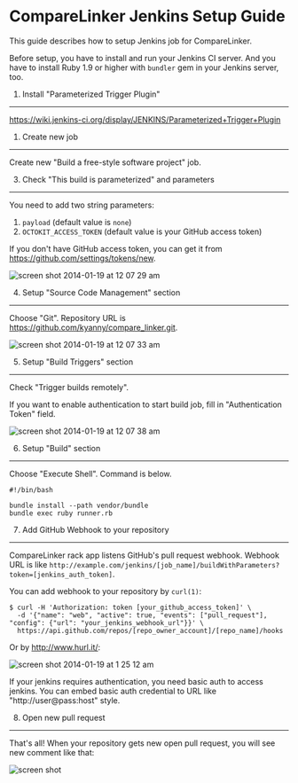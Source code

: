 CompareLinker Jenkins Setup Guide
=================================

This guide describes how to setup Jenkins job for CompareLinker.

Before setup, you have to install and run your Jenkins CI server.
And you have to install Ruby 1.9 or higher with `bundler` gem in your Jenkins server, too.

1. Install "Parameterized Trigger Plugin"
-----------------------------------------

https://wiki.jenkins-ci.org/display/JENKINS/Parameterized+Trigger+Plugin

1. Create new job
-----------------

Create new "Build a free-style software project" job.

3. Check "This build is parameterized" and parameters
-----------------------------------------------------

You need to add two string parameters:

1. `payload` (default value is `none`)
2. `OCTOKIT_ACCESS_TOKEN` (default value is your GitHub access token)

If you don't have GitHub access token, you can get it from https://github.com/settings/tokens/new.

![screen shot 2014-01-19 at 12 07 29 am](https://f.cloud.github.com/assets/10515/1947496/cb857bac-8058-11e3-9e02-598942018d7a.png)

4. Setup "Source Code Management" section
-----------------------------------------

Choose "Git". Repository URL is https://github.com/kyanny/compare_linker.git.

![screen shot 2014-01-19 at 12 07 33 am](https://f.cloud.github.com/assets/10515/1947518/6ebf3cb8-8059-11e3-936a-566797ed8c01.png)

5. Setup "Build Triggers" section
---------------------------------

Check "Trigger builds remotely".

If you want to enable authentication to start build job, fill in "Authentication Token" field.

![screen shot 2014-01-19 at 12 07 38 am](https://f.cloud.github.com/assets/10515/1947537/834b0da0-805a-11e3-8e90-a6a22ca1f2ae.png)

6. Setup "Build" section
------------------------

Choose "Execute Shell". Command is below.

```
#!/bin/bash

bundle install --path vendor/bundle
bundle exec ruby runner.rb
```

7. Add GitHub Webhook to your repository
----------------------------------------

CompareLinker rack app listens GitHub's pull request webhook.
Webhook URL is like `http://example.com/jenkins/[job_name]/buildWithParameters?token=[jenkins_auth_token]`.

You can add webhook to your repository by `curl(1)`:

```
$ curl -H 'Authorization: token [your_github_access_token]' \
  -d '{"name": "web", "active": true, "events": ["pull_request"], "config": {"url": "your_jenkins_webhook_url"}}' \
  https://api.github.com/repos/[repo_owner_account]/[repo_name]/hooks
```

Or by http://www.hurl.it/:

![screen shot 2014-01-19 at 1 25 12 am](https://f.cloud.github.com/assets/10515/1947590/6da9392e-805d-11e3-8304-ab8648c7a7e0.png)

If your jenkins requires authentication, you need basic auth to access jenkins.
You can embed basic auth credential to URL like "http://user@pass:host" style.

8. Open new pull request
------------------------

That's all! When your repository gets new open pull request, you will see new comment like that:

![screen shot](http://gyazo.com/22001fae8ba6ccba602cc6fa9886b05d.png)

